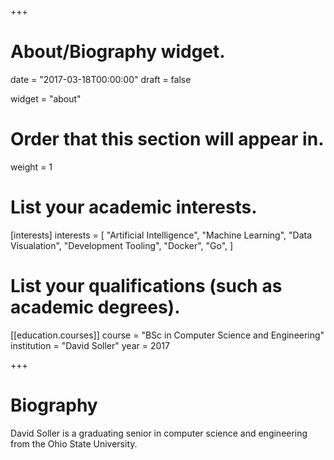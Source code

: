+++
# About/Biography widget.

date = "2017-03-18T00:00:00"
draft = false

widget = "about"

# Order that this section will appear in.
weight = 1

# List your academic interests.
[interests]
  interests = [
    "Artificial Intelligence",
    "Machine Learning",
    "Data Visualation",
    "Development Tooling",
    "Docker",
    "Go",
  ]

# List your qualifications (such as academic degrees).
[[education.courses]]
  course = "BSc in Computer Science and Engineering"
  institution = "David Soller"
  year = 2017
 
+++

# Biography

David Soller is a graduating senior in computer science and engineering from the Ohio State University.
